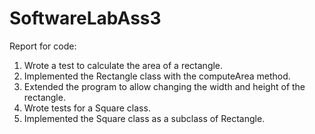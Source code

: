 ﻿# SoftwareLabAss3
Report for code:
1. Wrote a test to calculate the area of a rectangle.
2. Implemented the Rectangle class with the computeArea method.
3. Extended the program to allow changing the width and height of the rectangle.
4. Wrote tests for a Square class.
5. Implemented the Square class as a subclass of Rectangle.
